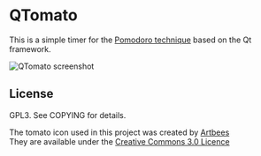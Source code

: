 QTomato
======

This is a simple timer for the [Pomodoro technique](http://en.wikipedia.org/wiki/Pomodoro_technique) based on the Qt framework.

![QTomato screenshot](https://github.com/pviotti/QTomato/tree/master/_screenshots/QTomato_screenshot-options.png)


License
---------
GPL3. See COPYING for details.  

The tomato icon used in this project was created by [Artbees](http://artbees.deviantart.com)  
They are available under the [Creative Commons 3.0 Licence](http://creativecommons.org/licenses/by-nc-nd/3.0/)
